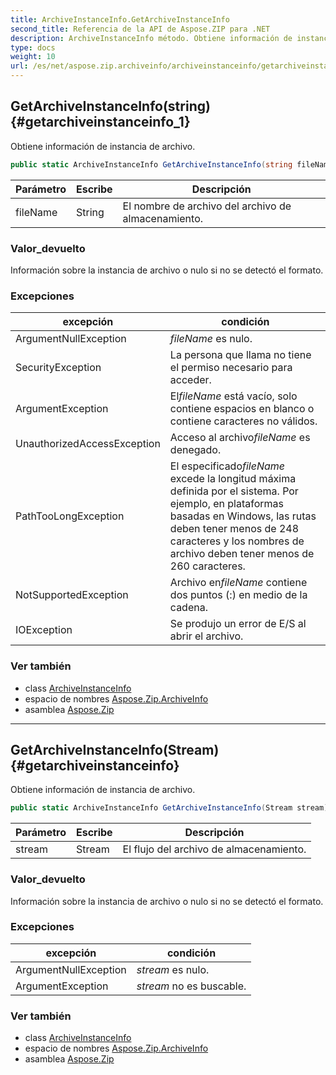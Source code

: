 ```yaml
---
title: ArchiveInstanceInfo.GetArchiveInstanceInfo
second_title: Referencia de la API de Aspose.ZIP para .NET
description: ArchiveInstanceInfo método. Obtiene información de instancia de archivo.
type: docs
weight: 10
url: /es/net/aspose.zip.archiveinfo/archiveinstanceinfo/getarchiveinstanceinfo/
---
```

## GetArchiveInstanceInfo(string) {#getarchiveinstanceinfo_1}

Obtiene información de instancia de archivo.

```csharp
public static ArchiveInstanceInfo GetArchiveInstanceInfo(string fileName)
```

| Parámetro | Escribe | Descripción |
| --- | --- | --- |
| fileName | String | El nombre de archivo del archivo de almacenamiento. |

### Valor_devuelto

Información sobre la instancia de archivo o nulo si no se detectó el formato.

### Excepciones

| excepción | condición |
| --- | --- |
| ArgumentNullException | *fileName* es nulo. |
| SecurityException | La persona que llama no tiene el permiso necesario para acceder. |
| ArgumentException | El*fileName* está vacío, solo contiene espacios en blanco o contiene caracteres no válidos. |
| UnauthorizedAccessException | Acceso al archivo*fileName* es denegado. |
| PathTooLongException | El especificado*fileName* excede la longitud máxima definida por el sistema. Por ejemplo, en plataformas basadas en Windows, las rutas deben tener menos de 248 caracteres y los nombres de archivo deben tener menos de 260 caracteres. |
| NotSupportedException | Archivo en*fileName* contiene dos puntos (:) en medio de la cadena. |
| IOException | Se produjo un error de E/S al abrir el archivo. |

### Ver también

* class [ArchiveInstanceInfo](../)
* espacio de nombres [Aspose.Zip.ArchiveInfo](../../archiveinstanceinfo/)
* asamblea [Aspose.Zip](../../../)

---

## GetArchiveInstanceInfo(Stream) {#getarchiveinstanceinfo}

Obtiene información de instancia de archivo.

```csharp
public static ArchiveInstanceInfo GetArchiveInstanceInfo(Stream stream)
```

| Parámetro | Escribe | Descripción |
| --- | --- | --- |
| stream | Stream | El flujo del archivo de almacenamiento. |

### Valor_devuelto

Información sobre la instancia de archivo o nulo si no se detectó el formato.

### Excepciones

| excepción | condición |
| --- | --- |
| ArgumentNullException | *stream* es nulo. |
| ArgumentException | *stream* no es buscable. |

### Ver también

* class [ArchiveInstanceInfo](../)
* espacio de nombres [Aspose.Zip.ArchiveInfo](../../archiveinstanceinfo/)
* asamblea [Aspose.Zip](../../../)


